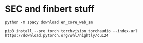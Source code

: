 # SEC and finbert stuff

```python -m spacy download en_core_web_sm```


```pip3 install --pre torch torchvision torchaudio --index-url https://download.pytorch.org/whl/nightly/cu124```
